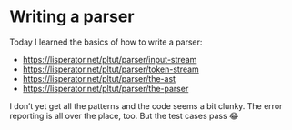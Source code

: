 # Writing a parser

Today I learned the basics of how to write a parser:

* https://lisperator.net/pltut/parser/input-stream
* https://lisperator.net/pltut/parser/token-stream
* https://lisperator.net/pltut/parser/the-ast
* https://lisperator.net/pltut/parser/the-parser

I don’t yet get all the patterns and the code seems a bit clunky. The error reporting is all
over the place, too. But the test cases pass :joy: 